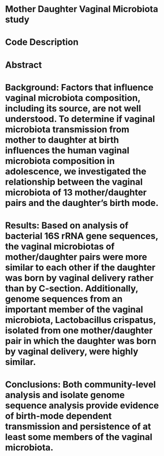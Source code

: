 # Mother Daughter Vaginal Microbiota study

# Code Description

# Abstract
# Background: Factors that influence vaginal microbiota composition, including its source, are not well understood. To determine if vaginal microbiota transmission from mother to daughter at birth influences the human vaginal microbiota composition in adolescence, we investigated the relationship between the vaginal microbiota of 13 mother/daughter pairs and the daughter’s birth mode. 
# Results: Based on analysis of bacterial 16S rRNA gene sequences, the vaginal microbiotas of mother/daughter pairs were more similar to each other if the daughter was born by vaginal delivery rather than by C-section. Additionally, genome sequences from an important member of the vaginal microbiota, Lactobacillus crispatus, isolated from one mother/daughter pair in which the daughter was born by vaginal delivery, were highly similar. 
# Conclusions: Both community-level analysis and isolate genome sequence analysis provide evidence of birth-mode dependent transmission and persistence of at least some members of the vaginal microbiota.

